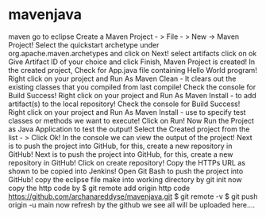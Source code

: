 # mavenjava
maven
go to eclipse
Create a Maven Project - > File - > New -> Maven Project!
Select the quickstart archetype under org.apache.maven.archetypes and click on Next! select artifacts click on ok
Give Artifact ID of your choice and click Finish, Maven Project is created!
In the created project, Check for App.java file containing Hello World program!
Right click on your project and Run As Maven Clean - It clears out the existing classes that you compiled from last compile!
Check the console for Build Success!
Right click on your project and Run As Maven Install - to add artifact(s) to the local repository!
Check the console for Build Success!
Right click on your project and Run As Maven Install - use to specify test classes or methods we want to execute!
Click on Run!
Now Run the Project as Java Application to test the output!
Select the Created project from the list - > Click Ok!
In the console we can view the output of the project!
Next is to push the project into GitHub, for this, create a new repository in GitHub!
Next is to push the project into GitHub, for this, create a new repository in GitHub!
Click on create repository!
Copy the HTTPs URL as shown to be copied into Jenkins!
Open Git Bash to push the project into GitHub!
copy the eclipse file make into working directory by git init
now copy the http code by 
$ git remote add origin http code https://github.com/archanareddyse/mavenjava.git
$ git remote -v
$ git push origin -u main
now refresh by the github we see all will be uploaded here....
